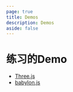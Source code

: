 ```yaml
---
page: true
title: Demos
description: Demos
aside: false
---
```


# 练习的Demo

* [Three.js](https://chuntian.press/threejs_journey/)
* [babylon.js](https://chuntian.press/babylon-vite/)
